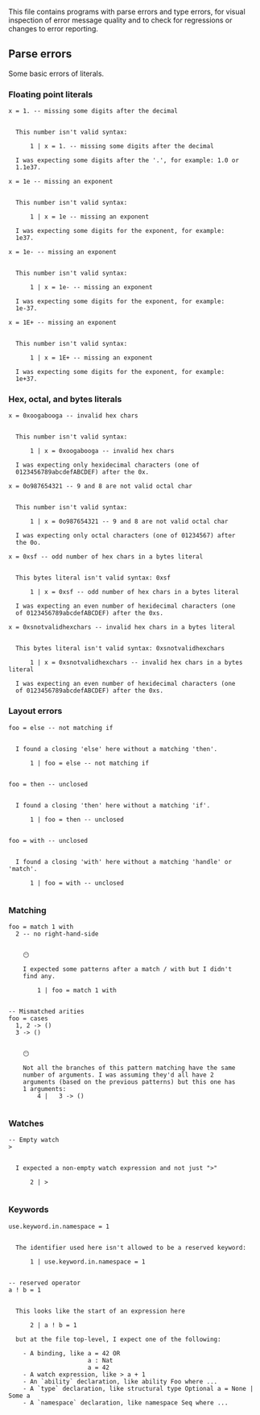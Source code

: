 
This file contains programs with parse errors and type errors, for visual inspection of error message quality and to check for regressions or changes to error reporting.

## Parse errors

Some basic errors of literals.

### Floating point literals

```unison
x = 1. -- missing some digits after the decimal
```

```ucm

  This number isn't valid syntax: 
  
      1 | x = 1. -- missing some digits after the decimal
  
  I was expecting some digits after the '.', for example: 1.0 or
  1.1e37.

```
```unison
x = 1e -- missing an exponent
```

```ucm

  This number isn't valid syntax: 
  
      1 | x = 1e -- missing an exponent
  
  I was expecting some digits for the exponent, for example:
  1e37.

```
```unison
x = 1e- -- missing an exponent
```

```ucm

  This number isn't valid syntax: 
  
      1 | x = 1e- -- missing an exponent
  
  I was expecting some digits for the exponent, for example:
  1e-37.

```
```unison
x = 1E+ -- missing an exponent
```

```ucm

  This number isn't valid syntax: 
  
      1 | x = 1E+ -- missing an exponent
  
  I was expecting some digits for the exponent, for example:
  1e+37.

```
### Hex, octal, and bytes literals

```unison
x = 0xoogabooga -- invalid hex chars
```

```ucm

  This number isn't valid syntax: 
  
      1 | x = 0xoogabooga -- invalid hex chars
  
  I was expecting only hexidecimal characters (one of
  0123456789abcdefABCDEF) after the 0x.

```
```unison
x = 0o987654321 -- 9 and 8 are not valid octal char
```

```ucm

  This number isn't valid syntax: 
  
      1 | x = 0o987654321 -- 9 and 8 are not valid octal char
  
  I was expecting only octal characters (one of 01234567) after
  the 0o.

```
```unison
x = 0xsf -- odd number of hex chars in a bytes literal
```

```ucm

  This bytes literal isn't valid syntax: 0xsf
  
      1 | x = 0xsf -- odd number of hex chars in a bytes literal
  
  I was expecting an even number of hexidecimal characters (one
  of 0123456789abcdefABCDEF) after the 0xs.

```
```unison
x = 0xsnotvalidhexchars -- invalid hex chars in a bytes literal
```

```ucm

  This bytes literal isn't valid syntax: 0xsnotvalidhexchars
  
      1 | x = 0xsnotvalidhexchars -- invalid hex chars in a bytes literal
  
  I was expecting an even number of hexidecimal characters (one
  of 0123456789abcdefABCDEF) after the 0xs.

```
### Layout errors

```unison
foo = else -- not matching if
```

```ucm

  I found a closing 'else' here without a matching 'then'.
  
      1 | foo = else -- not matching if
  

```
```unison
foo = then -- unclosed
```

```ucm

  I found a closing 'then' here without a matching 'if'.
  
      1 | foo = then -- unclosed
  

```
```unison
foo = with -- unclosed
```

```ucm

  I found a closing 'with' here without a matching 'handle' or 'match'.
  
      1 | foo = with -- unclosed
  

```
### Matching

```unison
foo = match 1 with
  2 -- no right-hand-side
```

```ucm

    😶
    
    I expected some patterns after a match / with but I didn't
    find any.
    
        1 | foo = match 1 with
    

```
```unison
-- Mismatched arities
foo = cases
  1, 2 -> ()
  3 -> ()
```

```ucm

    😶
    
    Not all the branches of this pattern matching have the same
    number of arguments. I was assuming they'd all have 2
    arguments (based on the previous patterns) but this one has
    1 arguments:
        4 |   3 -> ()
    

```
### Watches

```unison
-- Empty watch
>
```

```ucm

  I expected a non-empty watch expression and not just ">"
  
      2 | >
  

```
### Keywords

```unison
use.keyword.in.namespace = 1
```

```ucm

  The identifier used here isn't allowed to be a reserved keyword: 
  
      1 | use.keyword.in.namespace = 1
  

```
```unison
-- reserved operator
a ! b = 1
```

```ucm

  This looks like the start of an expression here 
  
      2 | a ! b = 1
  
  but at the file top-level, I expect one of the following:
  
    - A binding, like a = 42 OR
                      a : Nat
                      a = 42
    - A watch expression, like > a + 1
    - An `ability` declaration, like ability Foo where ...
    - A `type` declaration, like structural type Optional a = None | Some a
    - A `namespace` declaration, like namespace Seq where ...
  

```
